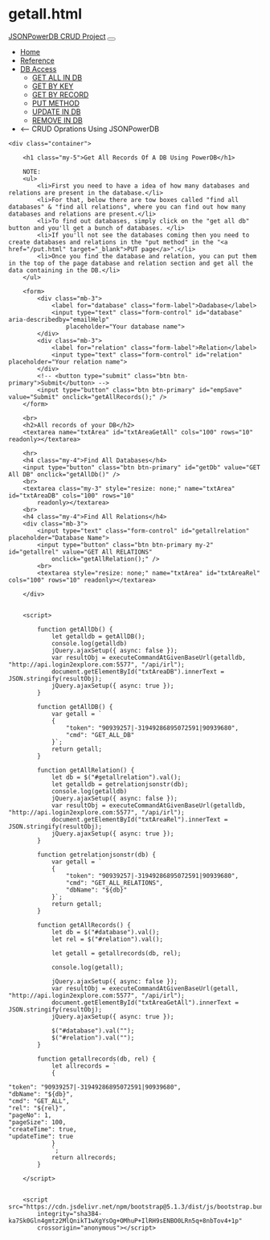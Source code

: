 # getall.html
<!DOCTYPE html>
<html lang="en">

<head>
    <meta charset="UTF-8">
    <meta http-equiv="X-UA-Compatible" content="IE=edge">
    <meta name="viewport" content="width=device-width, initial-scale=1.0">
    <link href="https://cdn.jsdelivr.net/npm/bootstrap@5.1.3/dist/css/bootstrap.min.css" rel="stylesheet"
        integrity="sha384-1BmE4kWBq78iYhFldvKuhfTAU6auU8tT94WrHftjDbrCEXSU1oBoqyl2QvZ6jIW3" crossorigin="anonymous">
    <script src="https://ajax.googleapis.com/ajax/libs/jquery/3.5.1/jquery.min.js"></script>
    <script src="https://maxcdn.bootstrapcdn.com/bootstrap/3.4.1/js/bootstrap.min.js"></script>
    <script src="https://login2explore.com/jpdb/resources/js/0.0.3/jpdb-commons.js"></script>
    <title>Get All Using PowerDB</title>
</head>

<body>
    <nav class="navbar navbar-expand-lg navbar-light bg-light">
        <div class="container-fluid">
            <a class="navbar-brand" href="/home.html">JSONPowerDB CRUD Project</a>
            <button class="navbar-toggler" type="button" data-bs-toggle="collapse"
                data-bs-target="#navbarSupportedContent" aria-controls="navbarSupportedContent" aria-expanded="false"
                aria-label="Toggle navigation">
                <span class="navbar-toggler-icon"></span>
            </button>
            <div class="collapse navbar-collapse" id="navbarSupportedContent">
                <ul class="navbar-nav me-auto mb-2 mb-lg-0">
                    <li class="nav-item">
                        <a class="nav-link active" aria-current="page" href="/home.html">Home</a>
                    </li>
                    <li class="nav-item">
                        <a class="nav-link"
                            href="https://login2explore.com/jpdb/docs.html#jpdb-command-request">Reference</a>
                    </li>
                    <li class="nav-item dropdown">
                        <a class="nav-link dropdown-toggle" href="#" id="navbarDropdown" role="button"
                            data-bs-toggle="dropdown" aria-expanded="false">
                            DB Access
                        </a>
                        <ul class="dropdown-menu" aria-labelledby="navbarDropdown">
                            <li><a class="dropdown-item" target="_blank" href="/getAll.html">GET ALL IN DB</a></li>
                            <li><a class="dropdown-item" target="_blank" href="/getByKey.html">GET BY KEY</a></li>
                            <!-- <li><hr class="dropdown-divider"></li> -->
                            <li><a class="dropdown-item" target="_blank" href="/getByRecord.html">GET BY RECORD</a></li>
                            <li><a class="dropdown-item" target="_blank" href="/put.html">PUT METHOD</a></li>
                            <li><a class="dropdown-item" target="_blank" href="/update.html">UPDATE IN DB</a></li>
                            <li><a class="dropdown-item" target="_blank" href="/delete.html">REMOVE IN DB</a></li>
                        </ul>
                    </li>
                    <li class="nav-item">
                        <a class="nav-link disabled">
                            <-- CRUD Oprations Using JSONPowerDB</a>
                    </li>
                </ul>
                <!-- <form class="d-flex">
              <input class="form-control me-2" type="search" placeholder="Search" aria-label="Search">
              <button class="btn btn-outline-success" type="submit">Search</button>
            </form> -->
            </div>
        </div>
    </nav>

    <div class="container">

        <h1 class="my-5">Get All Records Of A DB Using PowerDB</h1>

        NOTE:
        <ul>
            <li>First you need to have a idea of how many databases and relations are present in the database.</li>
            <li>For that, below there are tow boxes called "find all databases" & "find all relations", where you can find out how many databases and relations are present.</li>
            <li>To find out databases, simply click on the "get all db" button and you'll get a bunch of databases. </li>
            <li>If you'll not see the databases coming then you need to create databases and relations in the "put method" in the "<a href="/put.html" target="_blank">PUT page</a>".</li>
            <li>Once you find the database and relation, you can put them in the top of the page database and relation section and get all the data containing in the DB.</li>
        </ul>

        <form>
            <div class="mb-3">
                <label for="database" class="form-label">Dadabase</label>
                <input type="text" class="form-control" id="database" aria-describedby="emailHelp"
                    placeholder="Your database name">
            </div>
            <div class="mb-3">
                <label for="relation" class="form-label">Relation</label>
                <input type="text" class="form-control" id="relation" placeholder="Your relation name">
            </div>
            <!-- <button type="submit" class="btn btn-primary">Submit</button> -->
            <input type="button" class="btn btn-primary" id="empSave" value="Submit" onclick="getAllRecords();" />
        </form>

        <br>
        <h2>All records of your DB</h2>
        <textarea name="txtArea" id="txtAreaGetAll" cols="100" rows="10" readonly></textarea>

        <hr>
        <h4 class="my-4">Find All Databases</h4>
        <input type="button" class="btn btn-primary" id="getDb" value="GET All DB" onclick="getAllDb()" />
        <br>
        <textarea class="my-3" style="resize: none;" name="txtArea" id="txtAreaDB" cols="100" rows="10"
            readonly></textarea>
        <br>
        <h4 class="my-4">Find All Relations</h4>
        <div class="mb-3">
            <input type="text" class="form-control" id="getallrelation" placeholder="Database Name">
            <input type="button" class="btn btn-primary my-2" id="getallrel" value="GET All RELATIONS"
                onclick="getAllRelation();" />
            <br>
            <textarea style="resize: none;" name="txtArea" id="txtAreaRel" cols="100" rows="10" readonly></textarea>

        </div>


        <script>

            function getAllDb() {
                let getalldb = getAllDB();
                console.log(getalldb)
                jQuery.ajaxSetup({ async: false });
                var resultObj = executeCommandAtGivenBaseUrl(getalldb, "http://api.login2explore.com:5577", "/api/irl");
                document.getElementById("txtAreaDB").innerText = JSON.stringify(resultObj);
                jQuery.ajaxSetup({ async: true });
            }

            function getAllDB() {
                var getall = `
                {
                    "token": "90939257|-31949286895072591|90939680",
                    "cmd": "GET_ALL_DB"
                }`;
                return getall;
            }

            function getAllRelation() {
                let db = $("#getallrelation").val();
                let getalldb = getrelationjsonstr(db);
                console.log(getalldb)
                jQuery.ajaxSetup({ async: false });
                var resultObj = executeCommandAtGivenBaseUrl(getalldb, "http://api.login2explore.com:5577", "/api/irl");
                document.getElementById("txtAreaRel").innerText = JSON.stringify(resultObj);
                jQuery.ajaxSetup({ async: true });
            }

            function getrelationjsonstr(db) {
                var getall = `
                {
                    "token": "90939257|-31949286895072591|90939680",
                    "cmd": "GET_ALL_RELATIONS",
                    "dbName": "${db}"
                }`;
                return getall;
            }

            function getAllRecords() {
                let db = $("#database").val();
                let rel = $("#relation").val();

                let getall = getallrecords(db, rel);

                console.log(getall);

                jQuery.ajaxSetup({ async: false });
                var resultObj = executeCommandAtGivenBaseUrl(getall, "http://api.login2explore.com:5577", "/api/irl");
                document.getElementById("txtAreaGetAll").innerText = JSON.stringify(resultObj);
                jQuery.ajaxSetup({ async: true });

                $("#database").val("");
                $("#relation").val("");
            }

            function getallrecords(db, rel) {
                let allrecords = `
                {
                    
    "token": "90939257|-31949286895072591|90939680",
    "dbName": "${db}",
    "cmd": "GET_ALL",
    "rel": "${rel}",
    "pageNo": 1,
    "pageSize": 100,
    "createTime": true,
    "updateTime": true
                }
                `;
                return allrecords;
            }

        </script>


        <script src="https://cdn.jsdelivr.net/npm/bootstrap@5.1.3/dist/js/bootstrap.bundle.min.js"
            integrity="sha384-ka7Sk0Gln4gmtz2MlQnikT1wXgYsOg+OMhuP+IlRH9sENBO0LRn5q+8nbTov4+1p"
            crossorigin="anonymous"></script>

</body>

</html>
